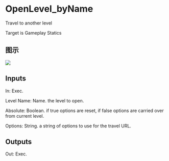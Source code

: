 # OpenLevel_byName

Travel to another level

Target is Gameplay Statics

## 图示

![]($-20221218-19064671.png)

## Inputs

In: Exec.

Level Name: Name. the level to open.

Absolute: Boolean. if true options are reset, if false options are carried over from current level.

Options: String. a string of options to use for the travel URL.  

## Outputs

Out: Exec.

